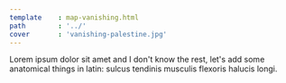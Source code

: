 ```yaml
---
template    : map-vanishing.html
path        : '../'
cover       : 'vanishing-palestine.jpg'
---
```


Lorem ipsum dolor sit amet and I don't know the rest, let's add some anatomical things in latin: sulcus tendinis musculis flexoris halucis longi.